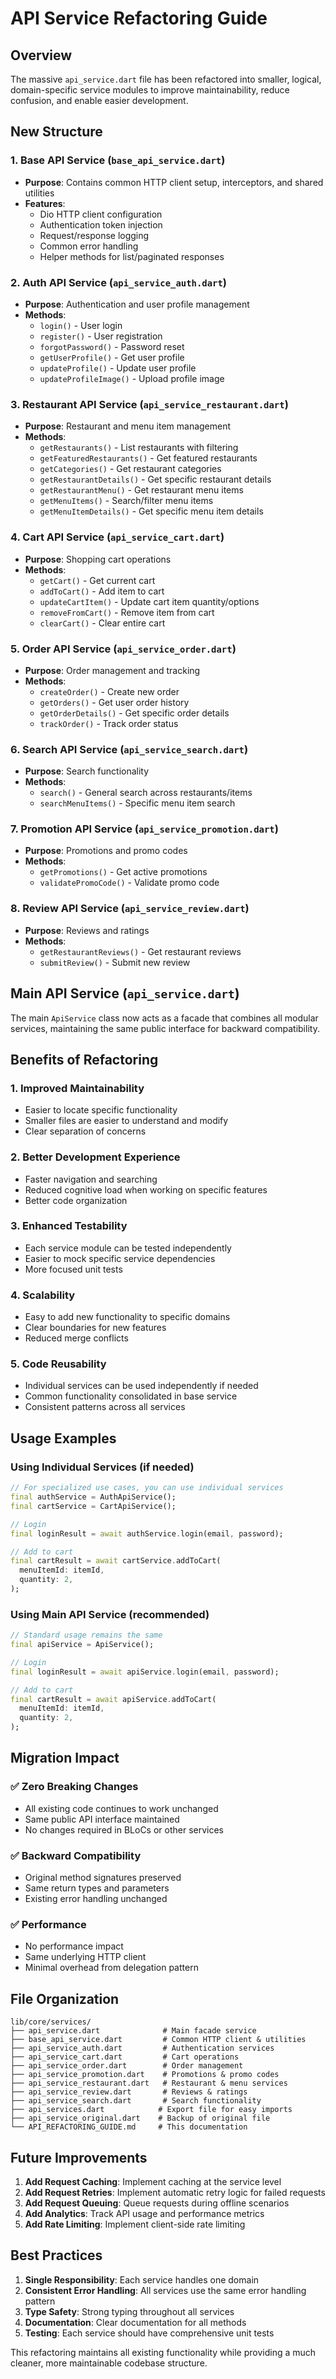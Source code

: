 # API Service Refactoring Guide

## Overview
The massive `api_service.dart` file has been refactored into smaller, logical, domain-specific service modules to improve maintainability, reduce confusion, and enable easier development.

## New Structure

### 1. Base API Service (`base_api_service.dart`)
- **Purpose**: Contains common HTTP client setup, interceptors, and shared utilities
- **Features**:
  - Dio HTTP client configuration
  - Authentication token injection
  - Request/response logging
  - Common error handling
  - Helper methods for list/paginated responses

### 2. Auth API Service (`api_service_auth.dart`)
- **Purpose**: Authentication and user profile management
- **Methods**:
  - `login()` - User login
  - `register()` - User registration
  - `forgotPassword()` - Password reset
  - `getUserProfile()` - Get user profile
  - `updateProfile()` - Update user profile
  - `updateProfileImage()` - Upload profile image

### 3. Restaurant API Service (`api_service_restaurant.dart`)
- **Purpose**: Restaurant and menu item management
- **Methods**:
  - `getRestaurants()` - List restaurants with filtering
  - `getFeaturedRestaurants()` - Get featured restaurants
  - `getCategories()` - Get restaurant categories
  - `getRestaurantDetails()` - Get specific restaurant details
  - `getRestaurantMenu()` - Get restaurant menu items
  - `getMenuItems()` - Search/filter menu items
  - `getMenuItemDetails()` - Get specific menu item details

### 4. Cart API Service (`api_service_cart.dart`)
- **Purpose**: Shopping cart operations
- **Methods**:
  - `getCart()` - Get current cart
  - `addToCart()` - Add item to cart
  - `updateCartItem()` - Update cart item quantity/options
  - `removeFromCart()` - Remove item from cart
  - `clearCart()` - Clear entire cart

### 5. Order API Service (`api_service_order.dart`)
- **Purpose**: Order management and tracking
- **Methods**:
  - `createOrder()` - Create new order
  - `getOrders()` - Get user order history
  - `getOrderDetails()` - Get specific order details
  - `trackOrder()` - Track order status

### 6. Search API Service (`api_service_search.dart`)
- **Purpose**: Search functionality
- **Methods**:
  - `search()` - General search across restaurants/items
  - `searchMenuItems()` - Specific menu item search

### 7. Promotion API Service (`api_service_promotion.dart`)
- **Purpose**: Promotions and promo codes
- **Methods**:
  - `getPromotions()` - Get active promotions
  - `validatePromoCode()` - Validate promo code

### 8. Review API Service (`api_service_review.dart`)
- **Purpose**: Reviews and ratings
- **Methods**:
  - `getRestaurantReviews()` - Get restaurant reviews
  - `submitReview()` - Submit new review

## Main API Service (`api_service.dart`)
The main `ApiService` class now acts as a facade that combines all modular services, maintaining the same public interface for backward compatibility.

## Benefits of Refactoring

### 1. **Improved Maintainability**
- Easier to locate specific functionality
- Smaller files are easier to understand and modify
- Clear separation of concerns

### 2. **Better Development Experience**
- Faster navigation and searching
- Reduced cognitive load when working on specific features
- Better code organization

### 3. **Enhanced Testability**
- Each service module can be tested independently
- Easier to mock specific service dependencies
- More focused unit tests

### 4. **Scalability**
- Easy to add new functionality to specific domains
- Clear boundaries for new features
- Reduced merge conflicts

### 5. **Code Reusability**
- Individual services can be used independently if needed
- Common functionality consolidated in base service
- Consistent patterns across all services

## Usage Examples

### Using Individual Services (if needed)
```dart
// For specialized use cases, you can use individual services
final authService = AuthApiService();
final cartService = CartApiService();

// Login
final loginResult = await authService.login(email, password);

// Add to cart
final cartResult = await cartService.addToCart(
  menuItemId: itemId,
  quantity: 2,
);
```

### Using Main API Service (recommended)
```dart
// Standard usage remains the same
final apiService = ApiService();

// Login
final loginResult = await apiService.login(email, password);

// Add to cart
final cartResult = await apiService.addToCart(
  menuItemId: itemId,
  quantity: 2,
);
```

## Migration Impact

### ✅ **Zero Breaking Changes**
- All existing code continues to work unchanged
- Same public API interface maintained
- No changes required in BLoCs or other services

### ✅ **Backward Compatibility**
- Original method signatures preserved
- Same return types and parameters
- Existing error handling unchanged

### ✅ **Performance**
- No performance impact
- Same underlying HTTP client
- Minimal overhead from delegation pattern

## File Organization

```
lib/core/services/
├── api_service.dart              # Main facade service
├── base_api_service.dart         # Common HTTP client & utilities
├── api_service_auth.dart         # Authentication services
├── api_service_cart.dart         # Cart operations
├── api_service_order.dart        # Order management
├── api_service_promotion.dart    # Promotions & promo codes
├── api_service_restaurant.dart   # Restaurant & menu services
├── api_service_review.dart       # Reviews & ratings
├── api_service_search.dart       # Search functionality
├── api_services.dart            # Export file for easy imports
├── api_service_original.dart    # Backup of original file
└── API_REFACTORING_GUIDE.md     # This documentation
```

## Future Improvements

1. **Add Request Caching**: Implement caching at the service level
2. **Add Request Retries**: Implement automatic retry logic for failed requests
3. **Add Request Queuing**: Queue requests during offline scenarios
4. **Add Analytics**: Track API usage and performance metrics
5. **Add Rate Limiting**: Implement client-side rate limiting

## Best Practices

1. **Single Responsibility**: Each service handles one domain
2. **Consistent Error Handling**: All services use the same error handling pattern
3. **Type Safety**: Strong typing throughout all services
4. **Documentation**: Clear documentation for all methods
5. **Testing**: Each service should have comprehensive unit tests

This refactoring maintains all existing functionality while providing a much cleaner, more maintainable codebase structure.